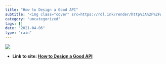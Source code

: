 ```yaml
---
title: "How to Design a Good API"
subtitle: '<img class="cover" src=https://rdl.ink/render/http%3A%2F%2Fwww.artima.com%2Fforums%2Fflat.jsp%3Fforu...'
category: "uncategorized"
tags: []
date: "2021-04-06"
type: "rain"
---
```

<img class="cover" src=https://rdl.ink/render/http%3A%2F%2Fwww.artima.com%2Fforums%2Fflat.jsp%3Fforum%3D121%26thread%3D160227>


* **Link to site:** **[How to Design a Good API](http://www.artima.com/forums/flat.jsp?forum=121&thread=160227)**